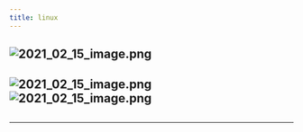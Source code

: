 ```yaml
---
title: linux
---
```


## ![2021_02_15_image.png](https://cdn.logseq.com/%2F7aa8ab99-753a-4230-847b-43a1c3a3ef47dc8aff15-7704-4855-b56c-aedaa35bb2f32021_02_15_image.png?Expires=4766962775&Signature=j~~-GlGOFARYis8Aw9FQwyA65CXDvpDsfzRD3ROB1ZPLMfUxWV4lKxKHZMIo7X8E~kcqDpVWQ8MkboiKvtSW9XrJgtMueJkfj7rV~DZQ1fmXKpZhyNPapUXpnRCMiHZ~OPmjLWsZ1k44pbqDBVpKEPYxfOvau8sBA21PqsziuqqoBNDH8MhVkkg5lUlt4HEOrleRGx8jBo6XvCpNSOmf216ciSNTqzxljote21OyWSPCN1Pt34sWMJzbMr9GhXYcFnRn7iYSJWQ0zErQg1h6UtJvtyPipp0j8Dgq~CgFv~O-8K11YeUNXpQz~3zekMpeiEzp-jbBtustngjwoEChSg__&Key-Pair-Id=APKAJE5CCD6X7MP6PTEA)
##
## ![2021_02_15_image.png](https://cdn.logseq.com/%2F7aa8ab99-753a-4230-847b-43a1c3a3ef47c780c587-de87-448a-aa46-fd24cedd8a4f2021_02_15_image.png?Expires=4766963093&Signature=jFzIASx8AypbrOzcJ0N5gRongHrJOLAh6nqBGk3OH2qoji3V--UAjorVul-d1azXQ~ehjA7SdmalAsyJHSdqt-eHzCI~GzWfgC6Ck9AuqCDhUErnzjk7wY7vcMC2ldWVqoOgatUwqKBCngtIgcxKMxdiHa0JToDUM5Glsv7Bk3YjN2YYE6cwuY~ssX9iBVmLXsTTiOP25kKGf1Ri1mAESqMuJbLFmfRVcIMlofJZgw9dknJT6dIqvUYYNhroQBdpVSnWeGSKbXrscn0~RxBP0quhAKbFBTLEtONfDC8p9SakK9Rh6BSQhxIaDKvc8m7IjCrfkFKhf7x68onpf4-JDA__&Key-Pair-Id=APKAJE5CCD6X7MP6PTEA) ![2021_02_15_image.png](https://cdn.logseq.com/%2F7aa8ab99-753a-4230-847b-43a1c3a3ef47566d5e34-ef40-4f52-b9b8-f2e27a713e882021_02_15_image.png?Expires=4766963093&Signature=EMFJQ~R-owvqsSwwp7q4gQF~aBQ6MTZZlVC6pxC3S5qoClueX1Fv~vlXqJQEQAHHzvvoJlKNqDY-jQOMOpRYTdfaqW~edR6rtJg7hSOggrwp8pDgD9sskTAoBqXFKPVWqTOlrQM2wA~VFGP9~-bRRsiOnxm~dfBmuohjX09TmBBkjDp7WPDOc9~SSQ-B0k1Pf-S4f9GHyVvJGaLDVGIM~bSOws9hIwgt2zmXZHHUruKMA9o8glGVMj1zR7NDn7-blQLt5FT65BKFl7EW5BsrBHrWbmpUqIbeQxOP5p5lSepLce6X3~Zm94hmc3dAQ1gQAY-TqS9R1lz1kLowD38sEA__&Key-Pair-Id=APKAJE5CCD6X7MP6PTEA)
##
****
